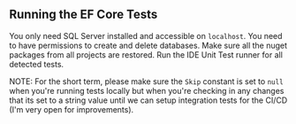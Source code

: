 ## Running the EF Core Tests

You only need SQL Server installed and accessible on `localhost`. You need to have permissions to create and delete databases.
Make sure all the nuget packages from all projects are restored.
Run the IDE Unit Test runner for all detected tests.

NOTE: For the short term, please make sure the `Skip` constant is set to `null` when you're running tests locally but when you're checking in any changes that its set to a string value until we can setup integration tests for the CI/CD (I'm very open for improvements).